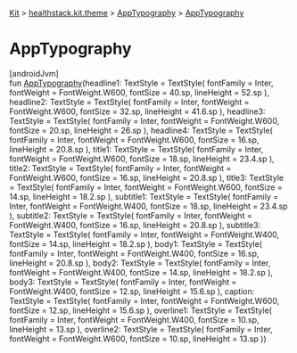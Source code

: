 
[Kit](../../../kit.html) > [healthstack.kit.theme](../index.html) > [AppTypography](index.html) > [AppTypography](-app-typography.html)



# AppTypography



[androidJvm]\
fun [AppTypography](-app-typography.html)(headline1: TextStyle = TextStyle(
        fontFamily = Inter,
        fontWeight = FontWeight.W600,
        fontSize = 40.sp,
        lineHeight = 52.sp
    ), headline2: TextStyle = TextStyle(
        fontFamily = Inter,
        fontWeight = FontWeight.W600,
        fontSize = 32.sp,
        lineHeight = 41.6.sp
    ), headline3: TextStyle = TextStyle(
        fontFamily = Inter,
        fontWeight = FontWeight.W600,
        fontSize = 20.sp,
        lineHeight = 26.sp
    ), headline4: TextStyle = TextStyle(
        fontFamily = Inter,
        fontWeight = FontWeight.W600,
        fontSize = 16.sp,
        lineHeight = 20.8.sp
    ), title1: TextStyle = TextStyle(
        fontFamily = Inter,
        fontWeight = FontWeight.W600,
        fontSize = 18.sp,
        lineHeight = 23.4.sp
    ), title2: TextStyle = TextStyle(
        fontFamily = Inter,
        fontWeight = FontWeight.W600,
        fontSize = 16.sp,
        lineHeight = 20.8.sp
    ), title3: TextStyle = TextStyle(
        fontFamily = Inter,
        fontWeight = FontWeight.W600,
        fontSize = 14.sp,
        lineHeight = 18.2.sp
    ), subtitle1: TextStyle = TextStyle(
        fontFamily = Inter,
        fontWeight = FontWeight.W400,
        fontSize = 18.sp,
        lineHeight = 23.4.sp
    ), subtitle2: TextStyle = TextStyle(
        fontFamily = Inter,
        fontWeight = FontWeight.W400,
        fontSize = 16.sp,
        lineHeight = 20.8.sp
    ), subtitle3: TextStyle = TextStyle(
        fontFamily = Inter,
        fontWeight = FontWeight.W400,
        fontSize = 14.sp,
        lineHeight = 18.2.sp
    ), body1: TextStyle = TextStyle(
        fontFamily = Inter,
        fontWeight = FontWeight.W400,
        fontSize = 16.sp,
        lineHeight = 20.8.sp
    ), body2: TextStyle = TextStyle(
        fontFamily = Inter,
        fontWeight = FontWeight.W400,
        fontSize = 14.sp,
        lineHeight = 18.2.sp
    ), body3: TextStyle = TextStyle(
        fontFamily = Inter,
        fontWeight = FontWeight.W400,
        fontSize = 12.sp,
        lineHeight = 15.6.sp
    ), caption: TextStyle = TextStyle(
        fontFamily = Inter,
        fontWeight = FontWeight.W600,
        fontSize = 12.sp,
        lineHeight = 15.6.sp
    ), overline1: TextStyle = TextStyle(
        fontFamily = Inter,
        fontWeight = FontWeight.W400,
        fontSize = 10.sp,
        lineHeight = 13.sp
    ), overline2: TextStyle = TextStyle(
        fontFamily = Inter,
        fontWeight = FontWeight.W600,
        fontSize = 10.sp,
        lineHeight = 13.sp
    ))




